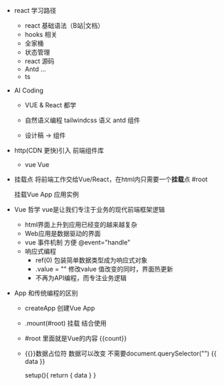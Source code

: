 - react 学习路径
  - react 基础语法（B站|文档）
  - hooks 相关
  - 全家桶
  - 状态管理
  - react 源码
  - Antd ...
  - ts

- AI Coding
  - VUE & React 都学
  - 自然语义编程
    tailwindcss 语义 
    antd 组件

  - 设计稿 -> 组件

- http(CDN 更快)引入 前端组件库
  - vue
    Vue

- 挂载点
  将前端工作交给Vue/React，在html内只需要一个**挂载**点 #root

  挂载Vue App 应用实例

- Vue 哲学  vue是让我们专注于业务的现代前端框架逻辑
  - html界面上升到应用已经变的越来越复杂
  - Web应用是数据驱动的界面
  - vue 事件机制  方便 @event="handle"
  - 响应式编程
    - ref(0) 包装简单数据类型成为响应式对象
    - .value = "" 修改value 值改变的同时，界面热更新
    - 不再为API编程，而专注业务逻辑


- App 和传统编程的区别
  - createApp 创建Vue App
  - .mount(#root)  挂载  结合使用 
  - #root 里面就是Vue的内容
  {{count}}
  - {{}}数据占位符
    数据可以改变
    不需要document.querySelector("")
    {{ data }}

    setup(){
      return {
        data
      }
    }